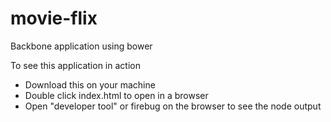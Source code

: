 # movie-flix
Backbone application using bower

To see this application in action
- Download this on your machine
- Double click index.html to open in a browser
- Open "developer tool" or firebug on the browser to see the node output

